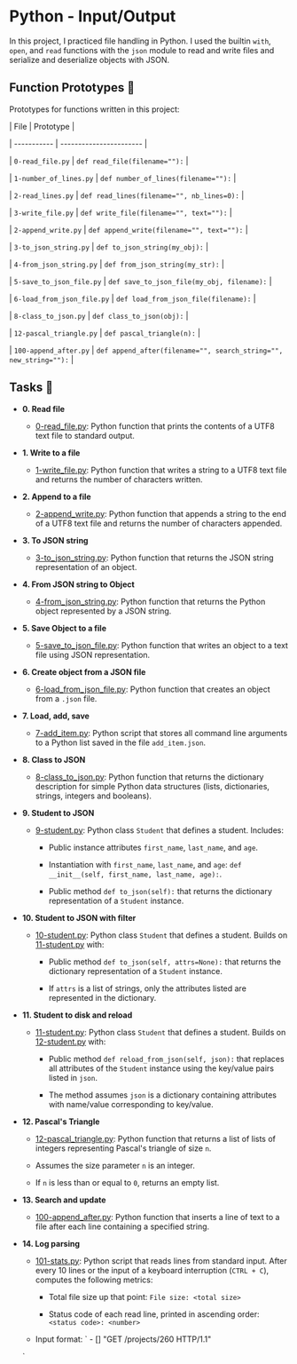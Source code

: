 # Python - Input/Output



In this project, I practiced file handling in Python. I used the builtin `with`, `open`, and `read` functions with the `json` module to read and write files and serialize and deserialize objects with JSON.





## Function Prototypes :floppy_disk:



Prototypes for functions written in this project:



| File        | Prototype               |

| ----------- | ----------------------- |

| `0-read_file.py` | `def read_file(filename=""):` |

| `1-number_of_lines.py` | `def number_of_lines(filename=""):` |

| `2-read_lines.py` | `def read_lines(filename="", nb_lines=0):` |

| `3-write_file.py` | `def write_file(filename="", text=""):` |

| `2-append_write.py` | `def append_write(filename="", text=""):` |

| `3-to_json_string.py` | `def to_json_string(my_obj):` |

| `4-from_json_string.py` | `def from_json_string(my_str):` |

| `5-save_to_json_file.py` | `def save_to_json_file(my_obj, filename):` |

| `6-load_from_json_file.py` | `def load_from_json_file(filename):` |

| `8-class_to_json.py` | `def class_to_json(obj):` |

| `12-pascal_triangle.py` | `def pascal_triangle(n):` |

| `100-append_after.py` | `def append_after(filename="", search_string="", new_string=""):` |



## Tasks :page_with_curl:



* **0. Read file**

  * [0-read_file.py](./0-read_file.py): Python function that prints the contents of a UTF8 text file to standard output.



* **1. Write to a file**

  * [1-write_file.py](./1-write_file.py): Python function that writes a string to a UTF8 text file and returns the number of characters written.



* **2. Append to a file**

  * [2-append_write.py](./2-append_write.py): Python function that appends a string to the end of a UTF8 text file and returns the number of characters appended.



* **3. To JSON string**

  * [3-to_json_string.py](./3-to_json_string.py): Python function that returns the JSON string representation of an object.



* **4. From JSON string to Object**

  * [4-from_json_string.py](./4-from_json_string.py): Python function that returns the Python object represented by a JSON string.



* **5. Save Object to a file**

  * [5-save_to_json_file.py](./5-save_to_json_file.py): Python function that writes an object to a text file using JSON representation.



* **6. Create object from a JSON file**

  * [6-load_from_json_file.py](./6-load_from_json_file.py): Python function that creates an object from a `.json` file.



* **7. Load, add, save**

  * [7-add_item.py](./7-add_item.py): Python script that stores all command line arguments to a Python list saved in the file `add_item.json`.



* **8. Class to JSON**

  * [8-class_to_json.py](./8-class_to_json.py): Python function that returns the dictionary description for simple Python data structures (lists, dictionaries, strings, integers and booleans).



* **9. Student to JSON**

  * [9-student.py](./9-student.py): Python class `Student` that defines a student. Includes:

    * Public instance attributes `first_name`, `last_name`, and `age`.

    * Instantiation with `first_name`, `last_name`, and `age`: `def __init__(self, first_name, last_name, age):`.

    * Public method `def to_json(self):` that returns the dictionary representation of a `Student` instance.



* **10. Student to JSON with filter**

  * [10-student.py](./10-student.py): Python class `Student` that defines a student. Builds on [11-student.py](./11-student.py) with:

    * Public method `def to_json(self, attrs=None):` that returns the dictionary representation of a `Student` instance.

    * If `attrs` is a list of strings, only the attributes listed are represented in the dictionary.



* **11. Student to disk and reload**

  * [11-student.py](./11-student.py): Python class `Student` that defines a student. Builds on [12-student.py](./12-student.py) with:

    * Public method `def reload_from_json(self, json):` that replaces all attributes of the `Student` instance using the key/value pairs listed in `json`.

    * The method assumes `json` is a dictionary containing attributes with name/value corresponding to key/value.



* **12. Pascal's Triangle**

  * [12-pascal_triangle.py](./12-pascal_triangle.py): Python function that returns a list of lists of integers representing Pascal's triangle of size `n`.

  * Assumes the size parameter `n` is an integer.

  * If `n` is less than or equal to `0`, returns an empty list.



* **13. Search and update**

  * [100-append_after.py](./100-append_after.py): Python function that inserts a line of text to a file after each line containing a specified string.



* **14. Log parsing**

  * [101-stats.py](./101-stats.py): Python script that reads lines from standard input. After every 10 lines or the input of a keyboard interruption (`CTRL + C`), computes the following metrics:

    * Total file size up that point: `File size: <total size>`

    * Status code of each read line, printed in ascending order:  `<status code>: <number>`

  * Input format: `<IP Address> - [<date>] "GET /projects/260 HTTP/1.1"

  <status code> <file size>`

